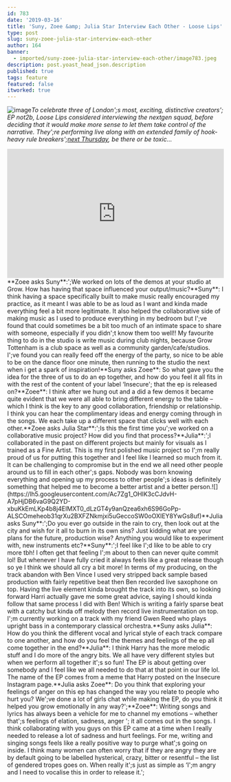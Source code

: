 ```yaml
---
id: 783
date: '2019-03-16'
title: 'Suny, Zoee &amp; Julia Star Interview Each Other - Loose Lips'
type: post
slug: suny-zoee-julia-star-interview-each-other
author: 164
banner:
  - imported/suny-zoee-julia-star-interview-each-other/image783.jpeg
description: post.yoast_head_json.description
published: true
tags: feature
featured: false
itworked: true
---
```

![image](../imported/suny-zoee-julia-star-interview-each-other/image783.jpeg)_To celebrate three of London';s most, exciting, distinctive creators'; EP not2b, Loose Lips considered interviewing the nextgen squad, before deciding that it would make more sense to let them take control of the narrative. They';re performing live along with an extended family of hook-heavy rule breakers';_[_next Thursday_](https://www.facebook.com/events/304428323757659/)_, be there or be toxic…_  
<iframe width='100%' height='300' scrolling='no' frameborder='no' allow='autoplay' src='https://bandcamp.com/EmbeddedPlayer/album=472724731/size=large/bgcol=ffffff/linkcol=63b2cc/tracklist=false/artwork=small/transparent=true/'></iframe>**Zoee asks Suny**:';We worked on lots of the demos at your studio at Grow. How has having that space influenced your output/music?**Suny**: I think having a space specifically built to make music really encouraged my practice, as it meant I was able to be as loud as I want and kinda made everything feel a bit more legitimate. It also helped the collaborative side of making music as I used to produce everything in my bedroom but I';ve found that could sometimes be a bit too much of an intimate space to share with someone, especially if you didn';t know them too well!! My favourite thing to do in the studio is write music during club nights, because Grow Tottenham is a club space as well as a community garden/cafe/studios. I';ve found you can really feed off the energy of the party, so nice to be able to be on the dance floor one minute, then running to the studio the next when i get a spark of inspiration!**Suny asks Zoee**: So what gave you the idea for the three of us to do an ep together, and how do you feel it all fits in with the rest of the content of your label ‘Insecure'; that the ep is released on?**Zoee**: I think after we hung out and a did a few demos it became quite evident that we were all able to bring different energy to the table – which I think is the key to any good collaboration, friendship or relationship. I think you can hear the complimentary ideas and energy coming through in the songs. We each take up a different space that clicks well with each other.**Zoee asks Julia Star**:';Is this the first time you';ve worked on a collaborative music project? How did you find that process?**Julia**:';I collaborated in the past on different projects but mainly for visuals as I trained as a Fine Artist. This is my first polished music project so I';m really proud of us for putting this together and I feel like I learned so much from it. It can be challenging to compromise but in the end we all need other people around us to fill in each other';s gaps. Nobody was born knowing everything and opening up my process to other people';s ideas is definitely something that helped me to become a better artist and a better person.![](https://lh5.googleusercontent.com/Ac7Zg1_OHlK3cCJdvH-A7pHjDB6vaG9Q2YD-xbuKkEmLKp4b8j4EIMXT0_dLzGT4y9anQzea6xh6S96GoPp-ALSCOmeheob31qrXu2BXFZNkmjxi5uGeccoSW0oOXIEY8YwGs8uf)**Julia asks Suny**:';Do you ever go outside in the rain to cry, then look out at the city and wish for it all to burn in its own sins? Just kidding what are your plans for the future, production wise? Anything you would like to experiment with, new instruments etc?**Suny**:';I feel like I';d like to be able to cry more tbh! I often get that feeling I';m about to then can never quite commit lol! But whenever I have fully cried it always feels like a great release though so ye I think we should all cry a bit more! In terms of my producing, on the track abandon with Ben Vince I used very stripped back sample based production with fairly repetitive beat then Ben recorded live saxophone on top. Having the live element kinda brought the track into its own, so looking forward Harri actually gave me some great advice, saying I should kinda follow that same process I did with Ben! Which is writing a fairly sparse beat with a catchy but kinda off melody then record live instrumentation on top. I';m currently working on a track with my friend Gwen Reed who plays upright bass in a contemporary classical orchestra.**Suny asks Julia**: How do you think the different vocal and lyrical style of each track compare to one another, and how do you feel the themes and feelings of the ep all come together in the end?**Julia**: I think Harry has the more melodic stuff and I do more of the angry bits. We all have very different styles but when we perform all together it';s so fun! The EP is about getting over somebody and I feel like we all needed to do that at that point in our life lol. The name of the EP comes from a meme that Harry posted on the Insecure Instagram page.**Julia asks Zoee**: Do you think that exploring your feelings of anger on this ep has changed the way you relate to people who hurt you? We';ve done a lot of girls chat while making the EP, do you think it helped you grow emotionally in any way?';**Zoee**: Writing songs and lyrics has always been a vehicle for me to channel my emotions – whether that';s feelings of elation, sadness, anger '; it all comes out in the songs. I think collaborating with you guys on this EP came at a time when I really needed to release a lot of sadness and hurt feelings. For me, writing and singing songs feels like a really positive way to purge what';s going on inside. I think many women can often worry that if they are angry they are by default going to be labelled hysterical, crazy, bitter or resentful – the list of gendered tropes goes on. When really it';s just as simple as ‘I';m angry and I need to vocalise this in order to release it.';